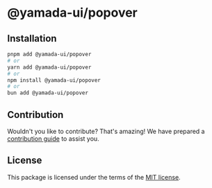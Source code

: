 # @yamada-ui/popover

## Installation

```sh
pnpm add @yamada-ui/popover
# or
yarn add @yamada-ui/popover
# or
npm install @yamada-ui/popover
# or
bun add @yamada-ui/popover
```

## Contribution

Wouldn't you like to contribute? That's amazing! We have prepared a [contribution guide](https://github.com/yamada-ui/yamada-ui/blob/main/CONTRIBUTING.md) to assist you.

## License

This package is licensed under the terms of the
[MIT license](https://github.com/yamada-ui/yamada-ui/blob/main/LICENSE).
